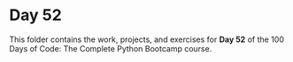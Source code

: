 # Day 52

This folder contains the work, projects, and exercises for **Day 52** of the 100 Days of Code: The Complete Python Bootcamp course.
